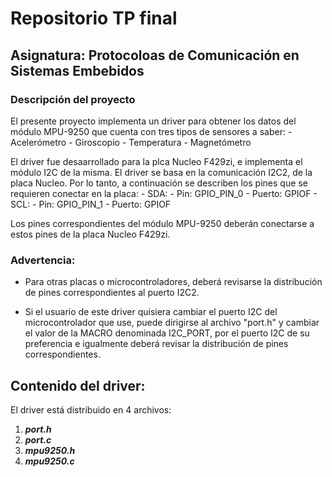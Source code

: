 # Repositorio TP final
## Asignatura: Protocoloas de Comunicación en Sistemas Embebidos

### Descripción del proyecto

El presente proyecto implementa un driver para obtener los datos del módulo MPU-9250 que cuenta con tres tipos de sensores a saber: 
    - Acelerómetro
    - Giroscopio 
    - Temperatura
    - Magnetómetro

El driver fue desaarrollado para la plca Nucleo F429zi, e implementa el módulo I2C de la misma. El driver se basa en la comunicación I2C2, de la placa Nucleo. Por lo tanto, a continuación se describen los pines que se requieren conectar en la placa:
    - SDA:
        - Pin: GPIO_PIN_0
        - Puerto: GPIOF
    - SCL:
        - Pin: GPIO_PIN_1
        - Puerto: GPIOF

Los pines correspondientes del módulo MPU-9250 deberán conectarse a estos pines de la placa Nucleo F429zi.

### Advertencia:

- Para otras placas o microcontroladores, deberá revisarse la distribución de pines correspondientes al puerto I2C2.

- Si el usuario de este driver quisiera cambiar el puerto I2C del microcontrolador que use, puede dirigirse al archivo "port.h" y cambiar el valor de la MACRO denominada I2C_PORT, por el puerto I2C de su preferencia e igualmente deberá revisar la distribución de pines correspondientes.

## Contenido del driver:
El driver está distribuido en 4 archivos:

1. ***port.h***
2. ***port.c***
3. ***mpu9250.h***
4. ***mpu9250.c***